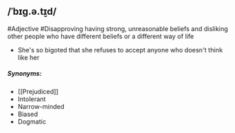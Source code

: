 ## /ˈbɪɡ.ə.t̬ɪd/  
#Adjective #Disapproving
having strong, unreasonable beliefs and disliking other people who have different beliefs or a different way of life

- She's so bigoted that she refuses to accept anyone who doesn't think like her

##### Synonyms:
- [[Prejudiced]]
- Intolerant
- Narrow-minded
- Biased
- Dogmatic